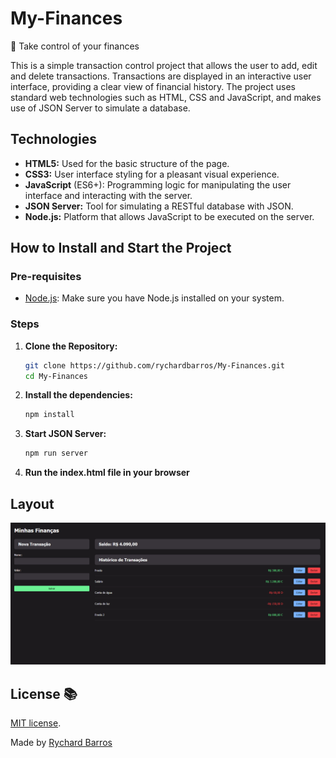 # My-Finances
💸 Take control of your finances

This is a simple transaction control project that allows the user to add, edit and delete transactions. Transactions are displayed in an interactive user interface, providing a clear view of financial history. The project uses standard web technologies such as HTML, CSS and JavaScript, and makes use of JSON Server to simulate a database.

## Technologies

- **HTML5:** Used for the basic structure of the page.
- **CSS3:** User interface styling for a pleasant visual experience.
- **JavaScript** (ES6+): Programming logic for manipulating the user interface and interacting with the server.
- **JSON Server:** Tool for simulating a RESTful database with JSON.
- **Node.js:** Platform that allows JavaScript to be executed on the server.

## How to Install and Start the Project

### Pre-requisites
- [Node.js](https://nodejs.org/): Make sure you have Node.js installed on your system.

### Steps

1. **Clone the Repository:**
   ```bash
   git clone https://github.com/rychardbarros/My-Finances.git
   cd My-Finances
   ```
2. **Install the dependencies:**
   ```bash
   npm install
   ```
3. **Start JSON Server:**
   ```bash
   npm run server
   ```
4. **Run the index.html file in your browser**

## Layout
<img src="./assets/img/img.png" />

## License 📚
[MIT license](LICENSE).

Made by [Rychard Barros](https://github.com/rychardbarros)
   

   
